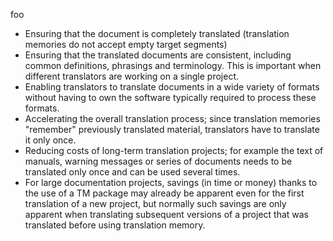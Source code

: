 foo

* Ensuring that the document is completely translated (translation memories do not accept empty target segments)
* Ensuring that the translated documents are consistent, including common definitions, phrasings and terminology. This is important when different translators are working on a single project.
* Enabling translators to translate documents in a wide variety of formats without having to own the software typically required to process these formats.
* Accelerating the overall translation process; since translation memories "remember" previously translated material, translators have to translate it only once.
* Reducing costs of long-term translation projects; for example the text of manuals, warning messages or series of documents needs to be translated only once and can be used several times.
* For large documentation projects, savings (in time or money) thanks to the use of a TM package may already be apparent even for the first translation of a new project, but normally such savings are only apparent when translating subsequent versions of a project that was translated before using translation memory.